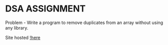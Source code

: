 # DSA ASSIGNMENT

Problem - Write a program to remove duplicates from an array without using any library.

Site hosted [!here](https://ankit-rawani.github.io/DSA-assignment/)